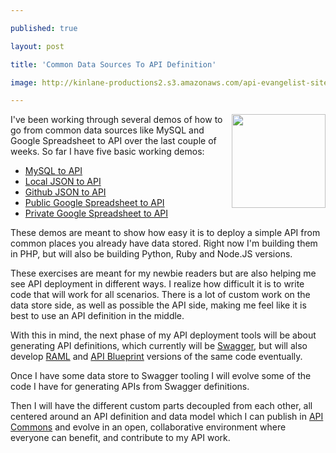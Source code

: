 ---
published: true
layout: post
title: 'Common Data Sources To API Definition'
image: http://kinlane-productions2.s3.amazonaws.com/api-evangelist-site/blog/bw-google-docs.png
---

<p><img class="c1" src="https://s3.amazonaws.com/kinlane-productions2/bw-icons/bw-google-docs.png" alt="" width="150" align="right" />
<p>I've been working through several demos of how to go from common data sources like MySQL and Google Spreadsheet to API over the last couple of weeks.  So far I have five basic working demos:
<ul class="mainlist">
<li><a href="http://apievangelist.com/2013/10/21/deploy-api-mysql-to-api">MySQL to API</a></li>
<li><a href="http://apievangelist.com/2013/10/21/deploy-api-json-to-api">Local JSON to API</a></li>
<li><a href="http://apievangelist.com/2013/10/22/deploy-api-github-json-to-api">Github JSON to API</a></li>
<li><a href="http://apievangelist.com/2013/10/22/deploy-api-public-google-spreadsheet-to-api">Public Google Spreadsheet to API</a></li>
<li><a title="Private Google Spreadsheet to API" href="http://apievangelist.com/2013/11/12/deploy-api-private-google-spreadsheet-to-api/">Private Google Spreadsheet to API</a></li>
</ul>
<p>These demos are meant to show how easy it is to deploy a simple API from common places you already have data stored. Right now I'm building them in PHP, but will also be building Python, Ruby and Node.JS versions.
<p>These exercises are meant for my newbie readers but are also helping me see API deployment in different ways. I realize how difficult it is to write code that will work for all scenarios. There is a lot of custom work on the data store side, as well as possible the API side, making me feel like it is best to use an API definition in the middle.
<p>With this in mind, the next phase of my API deployment tools will be about generating API definitions, which currently will be <a href="https://bit.ly/1j2KERU">Swagger</a>, but will also develop <a href="https://bit.ly/16ZTZYt">RAML</a> and <a href="https://bit.ly/1cl8tCc">API Blueprint</a> versions of the same code eventually.
<p>Once I have some data store to Swagger tooling I will evolve some of the code I have for generating APIs from Swagger definitions.
<p>Then I will have the different custom parts decoupled from each other, all centered around an API definition and data model which I can publish in <a href="https://bit.ly/1e27KIc">API Commons</a> and evolve in an open, collaborative environment where everyone can benefit, and contribute to my API work.

